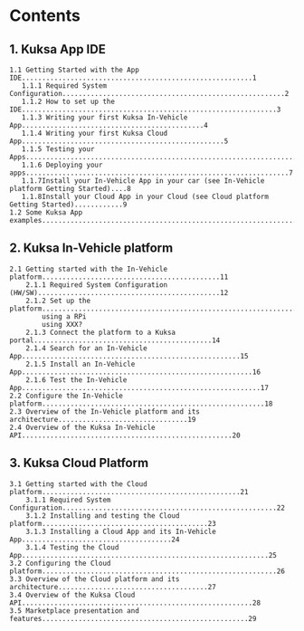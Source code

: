 # Contents

## 1. Kuksa App IDE

    1.1 Getting Started with the App IDE.........................................................1
       1.1.1 Required System Configuration.......................................................2
       1.1.2 How to set up the IDE...............................................................3
       1.1.3 Writing your first Kuksa In-Vehicle App.............................................4
       1.1.4 Writing your first Kuksa Cloud App..................................................5
       1.1.5 Testing your Apps...................................................................6
       1.1.6 Deploying your apps.................................................................7
       1.1.7Install your In-Vehicle App in your car (see In-Vehicle platform Getting Started)....8
       1.1.8Install your Cloud App in your Cloud (see Cloud platform Getting Started)............9
    1.2 Some Kuksa App examples.................................................................10

## 2. Kuksa In-Vehicle platform

    2.1 Getting started with the In-Vehicle platform............................................11
        2.1.1 Required System Configuration (HW/SW).............................................12
        2.1.2 Set up the platform...............................................................13
            using a RPi
            using XXX?
        2.1.3 Connect the platform to a Kuksa portal............................................14
        2.1.4 Search for an In-Vehicle App......................................................15
        2.1.5 Install an In-Vehicle App.........................................................16
        2.1.6 Test the In-Vehicle App...........................................................17
    2.2 Configure the In-Vehicle platform.......................................................18
    2.3 Overview of the In-Vehicle platform and its architecture................................19
    2.4 Overview of the Kuksa In-Vehicle API....................................................20

## 3. Kuksa Cloud Platform

    3.1 Getting started with the Cloud platform.................................................21
        3.1.1 Required System Configuration.....................................................22
        3.1.2 Installing and testing the Cloud platform.........................................23
        3.1.3 Installing a Cloud App and its In-Vehicle App.....................................24
        3.1.4 Testing the Cloud App.............................................................25
    3.2 Configuring the Cloud platform..........................................................26
    3.3 Overview of the Cloud platform and its architecture.....................................27
    3.4 Overview of the Kuksa Cloud API.........................................................28
    3.5 Marketplace presentation and features...................................................29